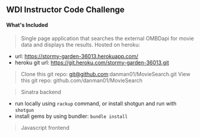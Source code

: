 ## WDI Instructor Code Challenge 

#### What's Included

> Single page application that searches the external OMBDapi for movie data and displays the results.
> Hosted on heroku: 
 - url: https://stormy-garden-36013.herokuapp.com/
 - heroku git url: https://git.heroku.com/stormy-garden-36013.git
> Clone this git repo: git@github.com:danman01/MovieSearch.git
> View this git repo: github.com/danman01/MovieSearch

> Sinatra backend
 - run locally using `rackup` command, or install shotgun and run with `shotgun`
 - install gems by using bundler: `bundle install`

> Javascript frontend
